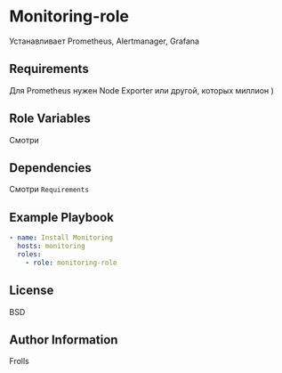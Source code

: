 Monitoring-role
================

Устанавливает Prometheus, Alertmanager, Grafana

Requirements
------------

Для Prometheus нужен Node Exporter или другой, которых миллион )

Role Variables
--------------

Смотри 

Dependencies
------------

Смотри `Requirements`

Example Playbook
----------------

```yml
- name: Install Monitoring
  hosts: monitoring
  roles:
    - role: monitoring-role
```

License
-------

BSD

Author Information
------------------

Frolls
